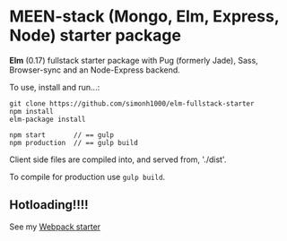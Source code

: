 # MEEN-stack (Mongo, Elm, Express, Node) starter package

**Elm** (0.17) fullstack starter package with Pug (formerly Jade), Sass, Browser-sync and an Node-Express backend.

To use, install and run...:

```
git clone https://github.com/simonh1000/elm-fullstack-starter
npm install
elm-package install

npm start       // == gulp
npm production  // == gulp build
```

Client side files are compiled into, and served from, './dist'.

To compile for production use `gulp build`.

## Hotloading!!!!
See my [Webpack starter](https://github.com/simonh1000/elm-hot-loader)
